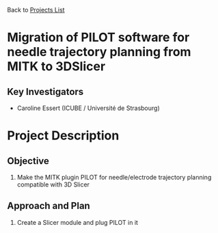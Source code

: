 Back to [Projects List](../../README.md#ProjectsList)

# Migration of PILOT software for needle trajectory planning from MITK to 3DSlicer

## Key Investigators

- Caroline Essert (ICUBE / Université de Strasbourg)


# Project Description

## Objective

1. Make the MITK plugin PILOT for needle/electrode trajectory planning compatible with 3D Slicer


## Approach and Plan

1. Create a Slicer module and plug PILOT in it


<!--## Progress and Next Steps-->

<!--Describe progress and next steps in a few bullet points as you are making progress.-->

<!--# Illustrations-->

<!--Add pictures and links to videos that demonstrate what has been accomplished.-->

<!--![Description of picture](Example2.jpg)-->

<!--![Some more images](Example2.jpg)-->

<!--# Background and References-->

<!--Use this space for information that may help people better understand your project, like links to papers, source code, or data.-->

<!--- Source code: https://github.com/YourUser/YourRepository-->
<!--- Documentation: https://link.to.docs-->
<!--- Test data: https://link.to.test.data-->
